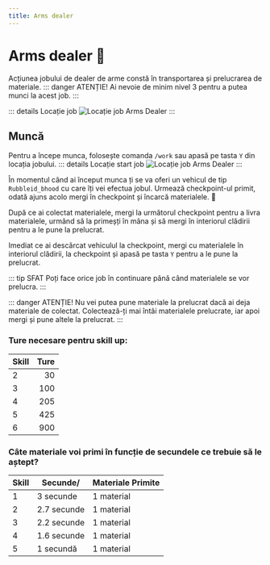 ```yaml
---
title: Arms dealer
---
```


# Arms dealer 🔫
Acțiunea jobului de dealer de arme constă în transportarea și prelucrarea de materiale.
::: danger ATENȚIE! 
Ai nevoie de minim nivel 3 pentru a putea munci la acest job.
:::

::: details Locație job
![Locație job Arms Dealer](https://i.imgur.com/ToTs7zg.png "Arms Dealer")
:::
## Muncă
Pentru a începe munca, folosește comanda `/work` sau apasă pe tasta `Y` din locația jobului.
::: details Locație start job
![Locație job Arms Dealer](https://i.imgur.com/PQH4JHI.png "Locație job Arms Dealer")
:::

În momentul când ai început munca ți se va oferi un vehicul de tip `Rubbleid_bhood` cu care îți vei efectua jobul. Urmează checkpoint-ul primit, odată ajuns acolo mergi în checkpoint și încarcă materialele. 🔫

După ce ai colectat materialele, mergi la următorul checkpoint pentru a livra materialele, urmând să la primeșți în mâna și să mergi în interiorul clădirii pentru a le pune la prelucrat.

Imediat ce ai descărcat vehiculul la checkpoint, mergi cu materialele în interiorul clădirii, la checkpoint și apasă pe tasta `Y` pentru a le pune la prelucrat.

::: tip SFAT
Poți face orice job în continuare până când materialele se vor prelucra.
:::

::: danger ATENȚIE!
Nu vei putea pune materiale la prelucrat dacă ai deja materiale de colectat.
Colectează-ți mai întâi materialele prelucrate, iar apoi mergi și pune altele la prelucrat.
:::


### Ture necesare pentru skill up:

| Skill         |  Ture  |
| ------------- | ----:  |
| 2             | 30     |
| 3             | 100    |
| 4             | 205    |
| 5             | 425    |
| 6             | 900    |


### Câte materiale voi primi în funcție de secundele ce trebuie să le aștept?

| Skill | Secunde/ | Materiale Primite |
|-------|-------------------|-------------------|
| 1     | 3 secunde         | 1 material        |
| 2     | 2.7 secunde       | 1 material        |
| 3     | 2.2 secunde       | 1 material        |
| 4     | 1.6 secunde       | 1 material        |
| 5     | 1 secundă         | 1 material        |

